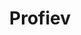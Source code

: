 ---
pid: pt39
title: Profiev
location_transcription: in Asia
coordinates: 
zipcode: 
gen_neighborhood: 
neighborhood: 
outside_phl: 
age: '4'
age_range: "<6"
instagram: 
image_file_name: pt_39.jpg
proposal_transcription: 
topic: Unknown
topic_summary: '0'
type: Other No Form
keywords_other: 
credit: Stella
image_labels: 
twitter: 
facebook: 
permalink: "/monuments/pt39/"
layout: item-page
---